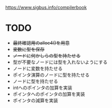 https://www.sigbus.info/compilerbook

# TODO
* ~~最終確認用のalloc4()を用意~~
* ~~変数に型を保存~~
* ~~ノードに何かしらの型を持たせる~~
* 型が不要なノードには型を入れないようにする
* ノードに変数を持たせる
* ポインタ演算のノードに型を持たせる
* ノードに型を持たせる
* intへのポインタの加算を実装
* ポインタへのポインタの加算を実装
* ポインタの減算を実装
